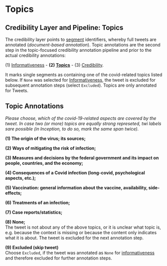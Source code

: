 # Topics
## Credibility Layer and Pipeline: Topics
The credibility layer points to [segment](segment.md) identifiers, whereby full tweets are annotated (*document-based annotation*).
Topic annotations are the second step in the topic-focused credibility annotation pipeline and prior to the actual credibility annotations: 

(1)  [Informativeness](informativeness.md) - **(2) [Topics](topic.md)** - (3) [Credibility](credibility.md).  

It marks single segments as containing one of the covid-related topics listed below. If `None` was selected for [Informativeness](informativeness.md), the tweet is excluded for subsequent annotation steps (select `Excluded`).
Topics are only annotated for Tweets.


## Topic Annotations

*Please choose, which of the covid-19-related aspects are covered by the tweet. In case two (or more) topics are equally strong represeted, twi labels sare possible (in Inception, to do so, mark the same span twice).*

**(1) The origin of the virus; its sources;**

**(2) Ways of mitigating the risk of infection;**

**(3) Measures and decisions by the federal government and its impact on people, countries, and the economy;**

**(4) Consequences of a Covid infection (long-covid, psychological aspects, etc.);**

**(5) Vaccination: general information about the vaccine, availability, side-effects;**

**(6) Treatments of an infection;**

**(7) Case reports/statistics;**

**(8) None;**  
The tweet is not about any of the above topics, or it is unclear what topic is, e.g. because the context is missing or because the content only indicates what it is about. The tweet is excluded for the next annotation step.

**(9) Excluded (skip tweet)**  
Choose `Excluded`, if the tweet was annotated as `None` for [informativeness](informativeness.md) and therefore excluded for further annotation steps.
